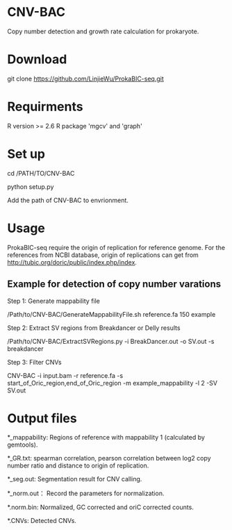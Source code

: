 # CNV-BAC
Copy number detection and growth rate calculation for prokaryote.

# Download
git clone https://github.com/LinjieWu/ProkaBIC-seq.git

# Requirments
R version >= 2.6
R package 'mgcv' and 'graph'

# Set up
cd /PATH/TO/CNV-BAC

python setup.py

Add the path of CNV-BAC to envrionment.

# Usage
ProkaBIC-seq require the origin of replication for reference genome. For the references from NCBI database, origin of replications can get from http://tubic.org/doric/public/index.php/index.

## Example for detection of copy number varations
Step 1: Generate mappability file

/Path/to/CNV-BAC/GenerateMappabilityFile.sh reference.fa 150 example

Step 2: Extract SV regions from Breakdancer or Delly results

/Path/to/CNV-BAC/ExtractSVRegions.py -i BreakDancer.out -o SV.out -s breakdancer

Step 3: Filter CNVs

CNV-BAC -i input.bam -r reference.fa -s start_of_Oric_region,end_of_Oric_region -m example_mappability -l 2 -SV SV.out

# Output files
*_mappability: Regions of reference with mappability 1 (calculated by gemtools).

*_GR.txt: spearman correlation, pearson correlation between log2 copy number ratio and distance to origin of replication.

*_seg.out: Segmentation result for CNV calling.

*_norm.out： Record the parameters for normalization.

*.norm.bin: Normalized, GC corrected and oriC corrected counts.

*.CNVs: Detected CNVs.
